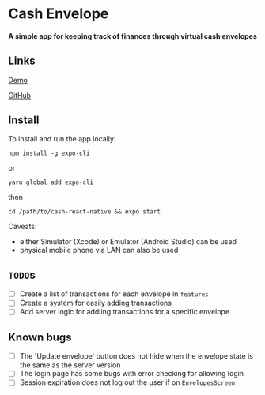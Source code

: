 # Cash Envelope

#### A simple app for keeping track of finances through virtual cash envelopes

## Links

[Demo](https://expo.io/@samscha/cash-envelope-native)

[GitHub](https://github.com/samscha/cash-envelope-native)

## Install

To install and run the app locally:

```console
npm install -g expo-cli
```

or

```console
yarn global add expo-cli
```

then

```console
cd /path/to/cash-react-native && expo start
```

Caveats:

- either Simulator (Xcode) or Emulator (Android Studio) can be used
- physical mobile phone via LAN can also be used

## `TODO`s

- [ ] Create a list of transactions for each envelope in `features`
- [ ] Create a system for easily adding transactions
- [ ] Add server logic for addiing transactions for a specific envelope

## Known bugs

- [ ] The 'Update envelope' button does not hide when the envelope state
      is the same as the server version
- [ ] The login page has some bugs with error checking for allowing login
- [ ] Session expiration does not log out the user if on `EnvelopesScreen`
